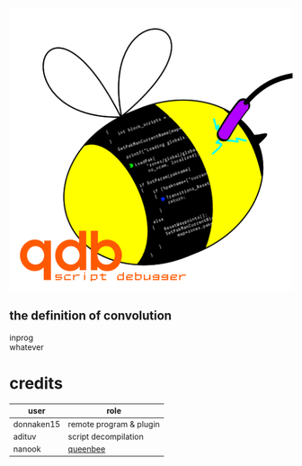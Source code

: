 ![](QDBicon.png)<br>
<h2>the definition of convolution</h2>
inprog<br>
whatever<br>

<h1>credits</h1>

|user         |role                   |
|-------------|-----------------------|
|donnaken15   |remote program & plugin|
|adituv       |script decompilation   |
|nanook       |[queenbee](https://github.com/Nanook/Queen-Bee) |
